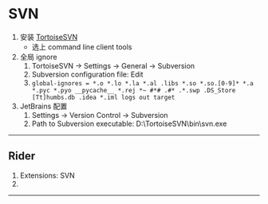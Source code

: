 # SVN
1. 安装 [TortoiseSVN](https://tortoisesvn.net/downloads.html)
    - 选上 command line client tools
2. 全局 ignore
    1. TortoiseSVN → Settings → General → Subversion 
    2. Subversion configuration file: Edit
    3. `global-ignores = *.o *.lo *.la *.al .libs *.so *.so.[0-9]* *.a *.pyc *.pyo __pycache__
       *.rej *~ #*# .#* .*.swp .DS_Store [Tt]humbs.db .idea *.iml logs out target`
3. JetBrains 配置
    1. Settings → Version Control → Subversion
    2. Path to Subversion executable: D:\TortoiseSVN\bin\svn.exe
---
## Rider
1. Extensions: SVN
2. 
---
